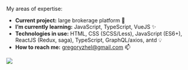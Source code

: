 My areas of expertise:

* **Current project:** large brokerage platform 🦁
* **I’m currently learning:** JavaScript, TypeScript, VueJS ✨
* **Technologies in use:** HTML, CSS (SCSS/Less), JavaScript (ES6+), ReactJS (Redux, saga), TypeScript, GraphQL/axios, antd 💡
* **How to reach me:** gregoryzhel@gmail.com 📫

<img src="https://user-images.githubusercontent.com/37290/124840841-7bf60d80-df51-11eb-8abb-f69434544136.png">

<!--
**gzhel/gzhel** is a ✨ _special_ ✨ repository because its `README.md` (this file) appears on your GitHub profile.

Here are some ideas to get you started:

- 🔭 I’m currently working on ...
- 🌱 I’m currently learning ...
- 👯 I’m looking to collaborate on ...
- 🤔 I’m looking for help with ...
- 💬 Ask me about ...
- 📫 How to reach me: ...
- 😄 Pronouns: ...
- ⚡ Fun fact: ...
-->
